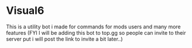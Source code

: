 # Visual6

This is a utility bot i made for commands for mods users and many more features  (FYI I will be adding this bot to top.gg so  people can invite to their server put i will post the link to invite a bit later..) 
